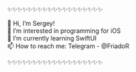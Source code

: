 ✨✨✨✨✨✨✨✨✨✨✨✨✨✨✨✨✨✨✨

👋 Hi, I’m Sergey!       
👀 I’m interested in programming for iOS         
🌱 I’m currently learning SwiftUI      
📫 How to reach me: Telegram - @FriadoR    

✨✨✨✨✨✨✨✨✨✨✨✨✨✨✨✨✨✨✨

